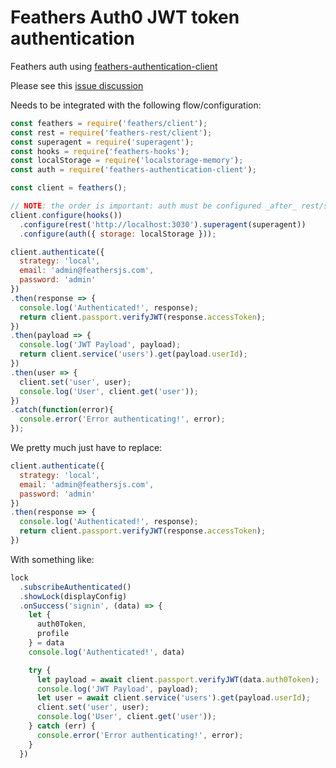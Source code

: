 # Feathers Auth0 JWT token authentication

Feathers auth using [feathers-authentication-client](https://github.com/feathersjs/feathers-authentication-client)

Please see this [issue discussion](https://github.com/feathersjs/feathers-authentication-jwt/issues/23#issuecomment-309594570)

Needs to be integrated with the following flow/configuration:

```js
const feathers = require('feathers/client');
const rest = require('feathers-rest/client');
const superagent = require('superagent');
const hooks = require('feathers-hooks');
const localStorage = require('localstorage-memory');
const auth = require('feathers-authentication-client');

const client = feathers();

// NOTE: the order is important: auth must be configured _after_ rest/socket
client.configure(hooks())
  .configure(rest('http://localhost:3030').superagent(superagent))
  .configure(auth({ storage: localStorage }));

client.authenticate({
  strategy: 'local',
  email: 'admin@feathersjs.com',
  password: 'admin'
})
.then(response => {
  console.log('Authenticated!', response);
  return client.passport.verifyJWT(response.accessToken);
})
.then(payload => {
  console.log('JWT Payload', payload);
  return client.service('users').get(payload.userId);
})
.then(user => {
  client.set('user', user);
  console.log('User', client.get('user'));
})
.catch(function(error){
  console.error('Error authenticating!', error);
});
```

We pretty much just have to replace:

```js
client.authenticate({
  strategy: 'local',
  email: 'admin@feathersjs.com',
  password: 'admin'
})
.then(response => {
  console.log('Authenticated!', response);
  return client.passport.verifyJWT(response.accessToken);
})
```

With something like:

```js
lock
  .subscribeAuthenticated()
  .showLock(displayConfig)
  .onSuccess('signin', (data) => {
    let {
      auth0Token,
      profile
    } = data
    console.log('Authenticated!', data)

    try {
      let payload = await client.passport.verifyJWT(data.auth0Token);
      console.log('JWT Payload', payload);
      let user = await client.service('users').get(payload.userId);
      client.set('user', user);
      console.log('User', client.get('user'));
    } catch (err) {
      console.error('Error authenticating!', error);
    }
  })
```
